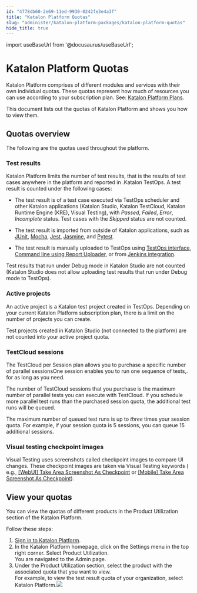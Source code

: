 ```yaml
---
id: "4778db60-2e69-11ed-9930-0242fe3e4a3f"
title: "Katalon Platform Quotas"
slug: "administer/katalon-platform-packages/katalon-platform-quotas"
hide_title: true
---
```

import useBaseUrl from '@docusaurus/useBaseUrl';


# <a id="concept-6067" class="anchor_top_offset"/><a id="ariaid-title1" class="anchor_top_offset"/>Katalon Platform Quotas

<p xmlns="http://www.w3.org/1999/xhtml" className="p"><span className="ph">Katalon Platform</span> comprises of different modules and services with their own individual quotas. These quotas represent how much of resources you can use according to your subscription plan. See: <a className="xref" href="/docs/administer/katalon-platform-packages/katalon-platform-plans"><span className="ph">Katalon Platform</span> Plans</a>.</p> 
<p xmlns="http://www.w3.org/1999/xhtml" className="p">This document lists out the quotas of <span className="ph">Katalon Platform</span> and shows you how to view them.</p> 

## <a id="concept-8991" class="anchor_top_offset"/>Quotas overview

<p xmlns="http://www.w3.org/1999/xhtml" className="p">The following are the quotas used throughout the platform.</p> 

### Test results

<div xmlns="http://www.w3.org/1999/xhtml" className="p"><span className="ph">Katalon Platform</span> limits the number of test results, that is the results of test cases anywhere in the platform and reported in .<span className="ph">Katalon TestOps</span>. A test result is counted under the following cases: <ul className="ul"><li className="li"><p className="p">The test result is of a test case executed via <span className="ph">TestOps</span> scheduler and other Katalon applications (<span className="ph">Katalon Studio</span>, <span className="ph">Katalon TestCloud</span>, <span className="ph">Katalon Runtime Engine (KRE)</span>, <span className="ph">Visual Testing</span>), with <em className="ph i">Passed</em>, <em className="ph i">Failed</em>, <em className="ph i">Error</em>, <em className="ph i">Incomplete</em> status. Test cases with the <em className="ph i">Skipped</em> status are not counted.</p></li><li className="li"><p className="p">The test result is imported from outside of Katalon applications, such as <a className="xref" href="/docs/analyze/reports/upload-test-reports/upload-junit-and-katalon-studio-reports-to-testops-manually">JUnit</a>, <a className="xref" href="/docs/analyze/reports/upload-test-reports/upload-reports-from-other-framework/upload-test-reports-from-mocha-to-katalon-testops">Mocha</a>, <a className="xref" href="/docs/analyze/reports/upload-test-reports/upload-reports-from-other-framework/upload-test-reports-from-jest-to-katalon-testops">Jest</a>, <a className="xref" href="/docs/analyze/reports/upload-test-reports/upload-reports-from-other-framework/upload-test-reports-from-jasmine-to-katalon-testops">Jasmine</a>, and <a className="xref" href="/docs/analyze/reports/upload-test-reports/upload-reports-from-other-framework/upload-test-reports-from-pytest-to-katalon-testops">Pytest</a>.</p></li><li className="li">The test result is manually uploaded to <span className="ph">TestOps</span> using <a className="xref" href="/docs/analyze/reports/upload-test-reports/upload-junit-and-katalon-studio-reports-to-testops-manually">TestOps interface</a>, <a className="xref" href="/docs/analyze/reports/upload-test-reports/upload-junit-and-report-files-to-using-command-line">Command line using Report Uploader</a>, or from <a className="xref" href="/docs/execute/cicd-integrations/jenkins-integration/use-katalon-plugins-for-jenkins-integration/integrate-jenkins-with-testops">Jenkins integration</a>.</li></ul></div>
<p xmlns="http://www.w3.org/1999/xhtml" className="p">Test results that run under Debug mode in <span className="ph">Katalon Studio</span> are not counted (<span className="ph">Katalon Studio</span> does not allow uploading test results that run under Debug mode to <span className="ph">TestOps</span>).</p> 

### Active projects

<p xmlns="http://www.w3.org/1999/xhtml" className="p">An active project is a <span className="ph">Katalon</span> test project created in <span className="ph">TestOps</span>. Depending on your current <span className="ph">Katalon Platform</span> subscription plan, there is a limit on the number of projects you can create.</p> 
<p xmlns="http://www.w3.org/1999/xhtml" className="p">Test projects created in <span className="ph">Katalon Studio</span> (not connected to the platform) are not counted into your active project quota.</p> 

### TestCloud sessions

<p xmlns="http://www.w3.org/1999/xhtml" className="p">The <span className="ph uicontrol">TestCloud</span> per Session plan allows you to purchase a specific number of parallel sessionsOne session enables you to run one sequence of tests,.  for as long as you need.</p> 
<p xmlns="http://www.w3.org/1999/xhtml" className="p">The number of TestCloud sessions that you purchase is the maximum number of parallel tests you can execute with TestCloud. If you schedule more parallel test runs than the purchased session quota, the additional test runs will be queued. </p> 
<p xmlns="http://www.w3.org/1999/xhtml" className="p">The maximum number of queued test runs is up to <em className="ph i">three</em> times your session quota. For example, if your session quota is 5 sessions, you can queue 15 additional sessions.</p> 

### Visual testing checkpoint images

<p xmlns="http://www.w3.org/1999/xhtml" className="p"><span className="ph">Visual Testing</span> uses screenshots called checkpoint images to compare UI changes. These checkpoint images are taken via <span className="ph">Visual Testing</span> keywords ( e.g., <a className="xref" href="/docs/create-tests/keywords/keyword-description-in-katalon-studio/visual-based-web-testing-keywords/webui-take-area-screenshot-as-checkpoint">[WebUI] Take Area Screenshot As Checkpoint</a> or <a className="xref" href="/docs/create-tests/keywords/keyword-description-in-katalon-studio/visual-based-mobile-testing-keywords/mobile-take-area-screenshot-as-checkpoint">[Mobile] Take Area Screenshot As Checkpoint</a>).</p> 

## <a id="task-5674" class="anchor_top_offset"/>View your quotas

<section xmlns="http://www.w3.org/1999/xhtml" className="section context"><p className="p">You can view the quotas of different products in the <span className="ph uicontrol">Product Utilization</span> section of the <span className="ph">Katalon Platform</span>.</p><p className="p">Follow these steps:</p></section> 
<ol xmlns="http://www.w3.org/1999/xhtml" className="ol steps"><li className="li step stepexpand"><span className="ph cmd"><a className="xref j-external-link" href="https://katalon.com/sign-in" target="_blank">Sign in to Katalon Platform</a>. </span></li><li className="li step stepexpand"><span className="ph cmd">In the <span className="ph">Katalon Platform</span> homepage, click on the <span className="ph uicontrol">Settings</span> menu in the top right corner. Select <span className="ph uicontrol">Product Utilization</span>.</span><div className="itemgroup stepresult">You are navigated to the <span className="ph uicontrol">Admin</span> page.</div></li><li className="li step stepexpand"><span className="ph cmd">Under the <span className="ph uicontrol">Product Utilization</span> section, select the product with the associated quota that you want to view.</span><div className="itemgroup stepxmp">For example, to view the test result quota of your organization, select <span className="ph uicontrol">Katalon Platform</span>.<img className="image" width={700} src={useBaseUrl("/26b6e090-3321-11ed-9930-0242fe3e4a3f.png")} /></div></li></ol> 
